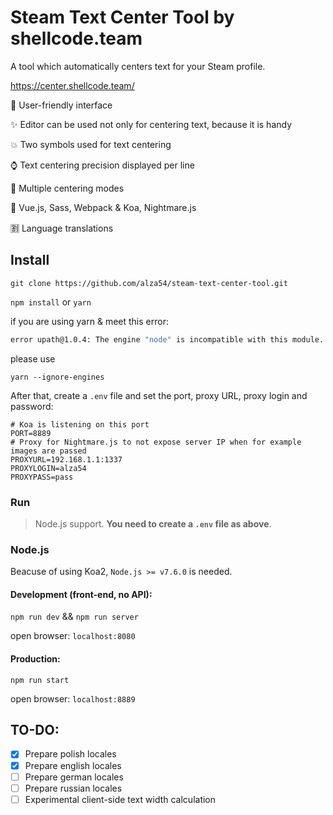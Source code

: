 # Steam Text Center Tool by shellcode.team
A tool which automatically centers text for your Steam profile.

https://center.shellcode.team/

:sparkling_heart: User-friendly interface

:sparkles: Editor can be used not only for centering text, because it is handy

:collision: Two symbols used for text centering

:watch: Text centering precision displayed per line

:raised_hands: Multiple centering modes

:rat: Vue.js, Sass, Webpack & Koa, Nightmare.js

:u5272: Language translations

## Install

`git clone https://github.com/alza54/steam-text-center-tool.git`

`npm install` or `yarn`

if you are using yarn & meet this error:

```bash
error upath@1.0.4: The engine "node" is incompatible with this module. Expected version ">=4 <=9".
```

please use

```
yarn --ignore-engines
```

After that, create a `.env` file and set the port, proxy URL, proxy login and password:

```env
# Koa is listening on this port
PORT=8889
# Proxy for Nightmare.js to not expose server IP when for example images are passed
PROXYURL=192.168.1.1:1337
PROXYLOGIN=alza54
PROXYPASS=pass
```

### Run

> Node.js support. **You need to create a `.env` file as above**.

### Node.js

Beacuse of using Koa2, `Node.js >= v7.6.0` is needed.

#### Development (front-end, no API):

`npm run dev` && `npm run server`

open browser: `localhost:8080`

#### Production:

`npm run start`

open browser: `localhost:8889`

## TO-DO:
- [x] Prepare polish locales
- [x] Prepare english locales
- [ ] Prepare german locales
- [ ] Prepare russian locales
- [ ] Experimental client-side text width calculation
